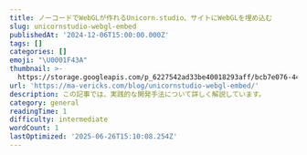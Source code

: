 ```yaml
---
title: ノーコードでWebGLが作れるUnicorn.studio、サイトにWebGLを埋め込む
slug: unicornstudio-webgl-embed
publishedAt: '2024-12-06T15:00:00.000Z'
tags: []
categories: []
emoji: "\U0001F43A"
thumbnail: >-
  https://storage.googleapis.com/p_6227542ad33be40018293aff/bcb7e076-44e8-410d-b97e-b4bb3a7d9a4e/unicornstudio-webgl-embed.png
url: 'https://ma-vericks.com/blog/unicornstudio-webgl-embed/'
description: この記事では、実践的な開発手法について詳しく解説しています。
category: general
readingTime: 1
difficulty: intermediate
wordCount: 1
lastOptimized: '2025-06-26T15:10:08.254Z'
---
```


